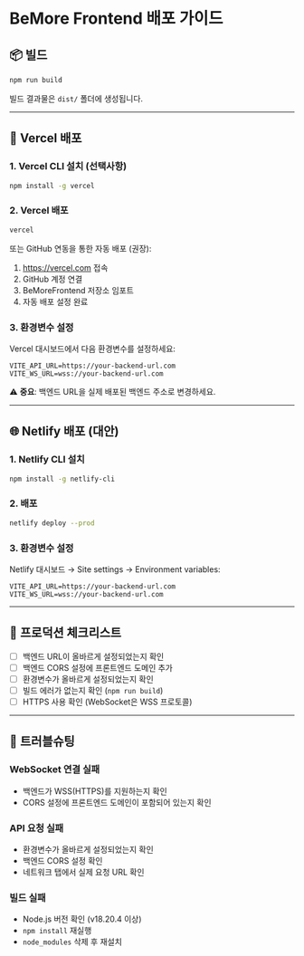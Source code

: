 # BeMore Frontend 배포 가이드

## 📦 빌드

```bash
npm run build
```

빌드 결과물은 `dist/` 폴더에 생성됩니다.

---

## 🚀 Vercel 배포

### 1. Vercel CLI 설치 (선택사항)

```bash
npm install -g vercel
```

### 2. Vercel 배포

```bash
vercel
```

또는 GitHub 연동을 통한 자동 배포 (권장):
1. https://vercel.com 접속
2. GitHub 계정 연결
3. BeMoreFrontend 저장소 임포트
4. 자동 배포 설정 완료

### 3. 환경변수 설정

Vercel 대시보드에서 다음 환경변수를 설정하세요:

```
VITE_API_URL=https://your-backend-url.com
VITE_WS_URL=wss://your-backend-url.com
```

⚠️ **중요**: 백엔드 URL을 실제 배포된 백엔드 주소로 변경하세요.

---

## 🌐 Netlify 배포 (대안)

### 1. Netlify CLI 설치

```bash
npm install -g netlify-cli
```

### 2. 배포

```bash
netlify deploy --prod
```

### 3. 환경변수 설정

Netlify 대시보드 → Site settings → Environment variables:

```
VITE_API_URL=https://your-backend-url.com
VITE_WS_URL=wss://your-backend-url.com
```

---

## 🔧 프로덕션 체크리스트

- [ ] 백엔드 URL이 올바르게 설정되었는지 확인
- [ ] 백엔드 CORS 설정에 프론트엔드 도메인 추가
- [ ] 환경변수가 올바르게 설정되었는지 확인
- [ ] 빌드 에러가 없는지 확인 (`npm run build`)
- [ ] HTTPS 사용 확인 (WebSocket은 WSS 프로토콜)

---

## 🐛 트러블슈팅

### WebSocket 연결 실패
- 백엔드가 WSS(HTTPS)를 지원하는지 확인
- CORS 설정에 프론트엔드 도메인이 포함되어 있는지 확인

### API 요청 실패
- 환경변수가 올바르게 설정되었는지 확인
- 백엔드 CORS 설정 확인
- 네트워크 탭에서 실제 요청 URL 확인

### 빌드 실패
- Node.js 버전 확인 (v18.20.4 이상)
- `npm install` 재실행
- `node_modules` 삭제 후 재설치
